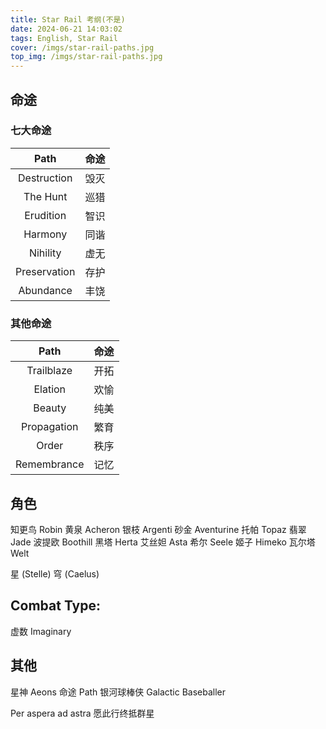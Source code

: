 ```yaml
---
title: Star Rail 考纲(不是)
date: 2024-06-21 14:03:02
tags: English, Star Rail
cover: /imgs/star-rail-paths.jpg
top_img: /imgs/star-rail-paths.jpg
---
```


## 命途
### 七大命途
|       Path       |      命途       |
|:----------------:|:---------------:|
|   Destruction    |	毁灭         |
|   The Hunt	   |    巡猎         |
|   Erudition	   |    智识         |
|   Harmony	       |    同谐         |
|   Nihility	   |    虚无         |
|   Preservation   |    存护         |
|   Abundance	   |    丰饶         |


### 其他命途
|       Path       |      命途      |
|:----------------:|:--------------:|
|   Trailblaze     |	开拓        |
|   Elation	       |    欢愉        |
|   Beauty	       |    纯美        |
|   Propagation	   |    繁育        |
|   Order	       |    秩序        |
|   Remembrance	   |    记忆        |

## 角色
知更鸟  Robin
黄泉    Acheron
银枝    Argenti
砂金    Aventurine
托帕    Topaz
翡翠    Jade
波提欧  Boothill
黑塔    Herta
艾丝妲  Asta
希尔    Seele
姬子    Himeko
瓦尔塔  Welt

星 (Stelle) 
穹 (Caelus)

## Combat Type:
虚数    Imaginary

## 其他
星神 Aeons
命途 Path
银河球棒侠 Galactic Baseballer

Per aspera ad astra
愿此行终抵群星 
